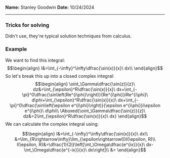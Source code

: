**Name:** Stanley Goodwin
**Date:** 10/24/2024

---
### Tricks for solving
Didn't use, they're typical solution techniques from calculus.

### Example
We want to find this integral:
$$\begin{align}
I&=\int_{-\infty}^\infty\dfrac{\sin(x)}{x}\ dx\\
\end{align}$$
So let's break this up into a closed complex integral:
$$\begin{align}
\oint_\Gamma\dfrac{\sin(z)}{z}\ dz&=\int_{\epsilon}^R\dfrac{\sin(x)}{x}\ dx+\int_{-\pi}^0\dfrac{\sin\left(Re^{i\phi}\right)}{Re^{i\phi}}iRe^{i\phi}\ d\phi+\int_{\epsilon}^R\dfrac{\sin(x)}{x}\ dx+\int_{-\pi}^0\dfrac{\sin\left(\epsilon e^{i\phi}\right)}{\epsilon e^{i\phi}}i\epsilon e^{i\phi}\ d\phi\\
\Aboxed{\oint_\Gamma\dfrac{\sin(z)}{z}\ dz&=2\int_{\epsilon}^R\dfrac{\sin(x)}{x}\ dx}
\end{align}$$
We can calculate the complex integral using:







$$\begin{align}
I&=\int_{-\infty}^\infty\dfrac{\sin(x)}{x}\ dx\\
&=\lim_{R\rightarrow\infty}\lim_{\epsilon\rightarrow0}I(\epsilon, R)\\
I(\epsilon, R)&=\dfrac{1}{2i}\left[\int_\Omega\dfrac{e^{ix}}{x}\ dx-\int_\Omega\dfrac{e^{-ix}}{x}\ dx\right]\\
&=
\end{align}$$